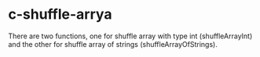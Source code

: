 # c-shuffle-arrya
There are two functions, one for shuffle array with type int (shuffleArrayInt) and the other for shuffle array of strings (shuffleArrayOfStrings).
